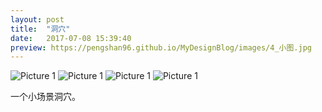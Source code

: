 ```yaml
---
layout: post
title:  "洞穴"
date:   2017-07-08 15:39:40
preview: https://pengshan96.github.io/MyDesignBlog/images/4_小图.jpg
---
```


![Picture 1](https://pengshan96.github.io/MyDesignBlog/images/4_大图_01.jpg)
![Picture 1](https://pengshan96.github.io/MyDesignBlog/images/4_大图_02.jpg)
![Picture 1](https://pengshan96.github.io/MyDesignBlog/images/4_大图_03.jpg)
![Picture 1](https://pengshan96.github.io/MyDesignBlog/images/4_大图_04.jpg)

一个小场景洞穴。